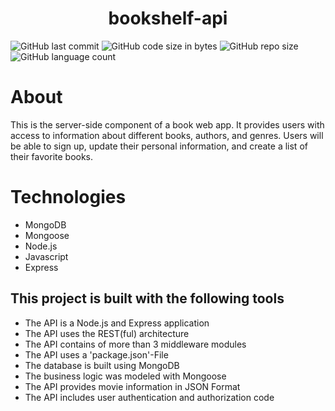 <h1 align="center">bookshelf-api</h1>

<img alt="GitHub last commit" src="https://img.shields.io/github/last-commit/paulinemarg/bookshelf-api"> <img alt="GitHub code size in bytes" src="https://img.shields.io/github/languages/code-size/paulinemarg/bookshelf-api?color=green"> <img alt="GitHub repo size" src="https://img.shields.io/github/repo-size/paulinemarg/bookshelf-api?color=yellow"> <img alt="GitHub language count" src="https://img.shields.io/github/languages/count/paulinemarg/bookshelf-api?style=plastic">

# About

This is the server-side component of a book web app. It provides users with access to information about different books, authors, and genres. 
Users will be able to sign up, update their personal information, and create a list of their favorite books.

# Technologies

- MongoDB 
- Mongoose
- Node.js
- Javascript
- Express

## This project is built with the following tools

<ul>
    <li>The API is a Node.js and Express application</li>
    <li>The API uses the REST(ful) architecture</li>
    <li>The API contains of more than 3 middleware modules</li>
    <li>The API uses a 'package.json'-File</li>
    <li>The database is built using MongoDB</li>
    <li>The business logic was modeled with Mongoose</li>
    <li>The API provides movie information in JSON Format</li>
    <li>The API includes user authentication and authorization code</li>
</ul>
